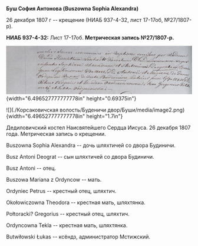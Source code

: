 **Буш София Антонова (Buszowna Sophia Alexandra)**

26 декабря 1807 г -- крещение (НИАБ 937-4-32, лист 17-17об, №27/1807-р).

**НИАБ 937-4-32:** Лист 17-17об. **Метрическая запись №27/1807-р.**

![](./media/154d0fd78d09e153ae8bb0f2031010beefece7cc.png){width="6.496527777777778in"
height="0.69375in"}

![](./Корсаковичская волость/Буденичи двор/Буши/media/image2.png){width="6.496527777777778in"
height="1.7in"}

Дедиловичский костел Наисвятейшего Сердца Иисуса. 26 декабря 1807 года.
Метрическая запись о крещении.

Buszowna Sophia Alexandra -- дочь шляхтичей со двора Будиничи.

Busz Antoni Deograt -- сын шляхтичей со двора Будиничи.

Busz Antoni -- отец.

Buszowa Mariana z Ordyncow -- мать.

Ordyniec Petrus -- крестный отец, шляхтич.

Okołowiczowna Theodora -- крестная мать, шляхтянка.

Połtoracki? Gregorius -- крестный отец, шляхтич.

Ordyncowna Tekla -- крестная мать, шляхтянка.

Butwiłowski Łukas -- ксёндз, администратор Мстижский.
